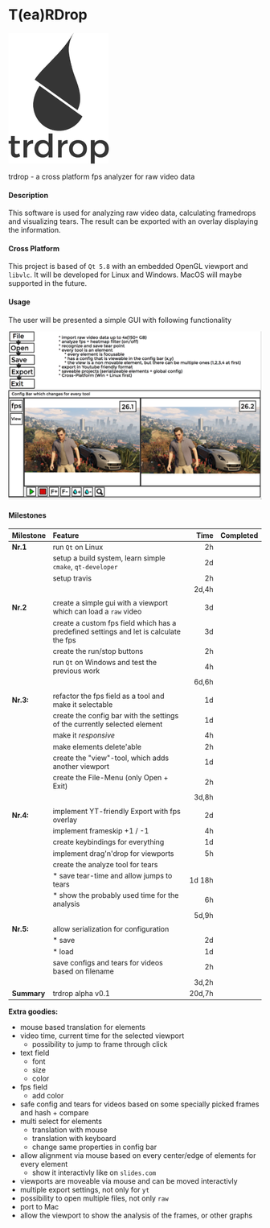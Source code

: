 # T(ea)RDrop 
<img src="images/trdrop_logo_text.png" alt="Teardrop logo" width="200" height="260">

trdrop - a cross platform fps analyzer for raw video data

#### Description

This software is used for analyzing raw video data, calculating framedrops and visualizing tears.
The result can be exported with an overlay displaying the information.

#### Cross Platform

This project is based of `Qt 5.8` with an embedded OpenGL viewport and `libvlc`. It will be developed for Linux and Windows. MacOS will maybe supported in the future.

#### Usage

The user will be presented a simple GUI with following functionality

![This is a the pitch screenshot](images/trdrop_pitch.png "Pitch Scetch")

#### Milestones

| Milestone     | Feature         											  								  | Time  | Completed |
| ------------- |:----------------											  								  | -----:|----------:|
| **Nr.1**      | run `Qt` on Linux 											  							  |    2h |           |
| 			    | setup a build system, learn simple `cmake`, `qt-developer`     							  |    2d |			  |
| 			    | setup travis      										  								  |    2h |			  |
| 			    | 														      								  | 2d,4h |			  |
| 			    | 														      								  |       |			  |
| **Nr.2**      | create a simple gui with a viewport which can load a `raw` video							  |    3d |           |
| 			    | create a custom fps field which has a predefined settings and let is calculate the fps      |    3d |			  |
| 			    | create the run/stop buttons     				   			  				     			  |    2h |			  |
| 			    | run `Qt` on Windows and test the previous work     			  			     			  |    4h |			  |
| 			    | 														      								  | 6d,6h |			  |
| 			    | 														      								  |       |			  |
| **Nr.3:**	    | refactor the fps field as a tool and make it selectable     				     			  |    1d |			  |
| 			    | create the config bar with the settings of the currently selected element      			  |    1d |			  |
| 			    | make it *responsive*      	 						   									  |    4h |			  |
| 			    | make elements delete'able      						   									  |    2h |			  |
| 			    | create the "view"-tool, which adds another viewport      									  |    1d |			  |
| 			    | create the File-Menu (only Open + Exit)             		  								  |    2h |			  |
| 			    | 														      								  | 3d,8h |			  |
| 			    | 														      								  |       |			  |
| **Nr.4:**     | implement YT-friendly Export with fps overlay       		  								  |    2d |			  |
| 			    | implement frameskip +1 / -1     	 	   	    	  		  								  |    4h |			  |
| 			    | create keybindings for everything        	    	  		  								  |    1d |			  |
| 			    | implement drag'n'drop for viewports      	    	  		  								  |    5h |			  |
| 			    | create the analyze tool for tears        	    	  		  								  |       |			  |
| 			    | * save tear-time and allow jumps to tears     	  		  								  | 1d 18h|			  |
| 			    | * show the probably used time for the analysis      		  								  |    6h |			  |
| 			    | 														      								  | 5d,9h |			  |
| 			    | 														      								  |       |			  |
| **Nr.5:**     | allow serialization for configuration					      								  |       |			  |
| 			    | * save      								  												  |    2d |			  |
| 			    | * load      								  												  |    1d |			  |
| 			    | save configs and tears for videos based on filename	      								  |    2h |			  |
| 			    | 														      								  |  3d,2h|			  |
|**Summary**    | trdrop alpha v0.1										      								  | 20d,7h|			  |




**Extra goodies:**
* mouse based translation for elements
* video time, current time for the selected viewport
	* possibility to jump to frame through click
* text field
	* font
	* size
	* color
* fps field
	* add color
* safe config and tears for videos based on some specially picked frames and hash + compare
* multi select for elements
	* translation with mouse
	* translation with keyboard
 	* change same properties in config bar
* allow alignment via mouse based on every center/edge of elements for every element
	* show it interactivly like on `slides.com`
* viewports are moveable via mouse and can be moved interactivly
* multiple export settings, not only for `yt`
* possibility to open multiple files, not only `raw`
* port to Mac
* allow the viewport to show the analysis of the frames, or other graphs

